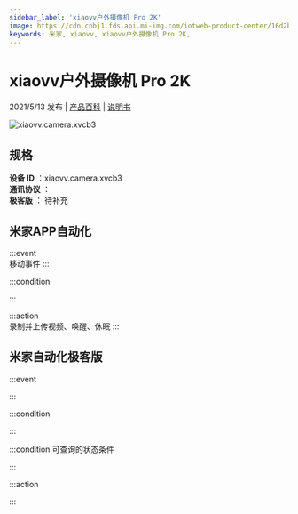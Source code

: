 ```yaml
---
sidebar_label: 'xiaovv户外摄像机 Pro 2K'
image: https://cdn.cnbj1.fds.api.mi-img.com/iotweb-product-center/16d2b63fece5c1ca06227a91a1445600_米家户外摄像机Pro-168.png?GalaxyAccessKeyId=AKVGLQWBOVIRQ3XLEW&Expires=9223372036854775807&Signature=SonWmij9G+DHiCqBlQr2E04xiUk=
keywords: 米家, xiaovv, xiaovv户外摄像机 Pro 2K, 
---
```

# xiaovv户外摄像机 Pro 2K

2021/5/13 发布 | [产品百科](https://home.mi.com/webapp/content/baike/product/index.html?model=xiaovv.camera.xvcb3/) | [说明书](https://home.mi.com/views/introduction.html?model=xiaovv.camera.xvcb3&region=cn)

![xiaovv.camera.xvcb3](https://cdn.cnbj1.fds.api.mi-img.com/iotweb-product-center/16d2b63fece5c1ca06227a91a1445600_米家户外摄像机Pro-168.png?GalaxyAccessKeyId=AKVGLQWBOVIRQ3XLEW&Expires=9223372036854775807&Signature=SonWmij9G+DHiCqBlQr2E04xiUk=)

## 规格  
> 
**设备 ID** ：xiaovv.camera.xvcb3  
**通讯协议** ：  
**极客版**  ： 待补充 


## 米家APP自动化  

:::event  
移动事件
:::

:::condition  

:::

:::action   
录制并上传视频、唤醒、休眠
:::

## 米家自动化极客版  

:::event  

:::

:::condition  

:::

:::condition 可查询的状态条件  

:::

:::action  

:::

        
